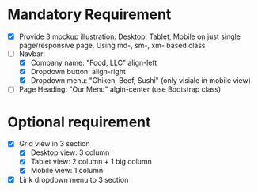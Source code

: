 # Mandatory Requirement
- [x] Provide 3 mockup illustration: Desktop, Tablet, Mobile on just single page/responsive page. Using md-, sm-, xm- based class
- [ ] Navbar:  
  - [x] Company name: "Food, LLC" align-left
  - [x] Dropdown button: align-right
  - [x] Dropdown menu: "Chiken, Beef, Sushi" (only visiale in mobile view)
- [ ] Page Heading: "Our Menu" algin-center (use Bootstrap class)

# Optional requirement
- [x] Grid view in 3 section
  - [x] Desktop view: 3 column
  - [x] Tablet view: 2 column + 1 big column
  - [x] Mobile view: 1 column
- [x] Link dropdown menu to 3 section